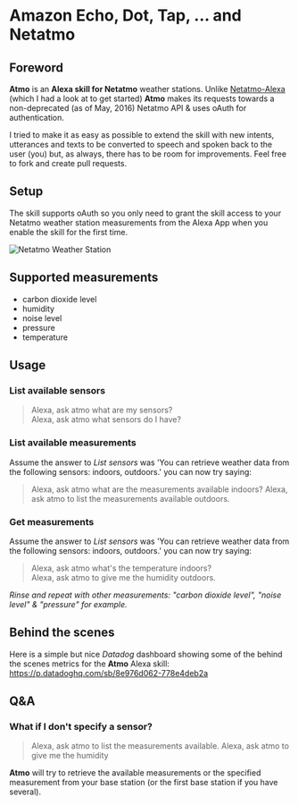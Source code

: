 # Amazon Echo, Dot, Tap, ... and Netatmo

## Foreword
**Atmo** is an **Alexa skill for Netatmo** weather stations. Unlike [Netatmo-Alexa](https://github.com/andypiper/Netatmo-Alexa) (which I had a look at to get started) **Atmo** makes its requests towards a non-deprecated (as of May, 2016) Netatmo API & uses oAuth for authentication.

I tried to make it as easy as possible to extend the skill with new intents, utterances and texts to be converted to speech and spoken back to the user (you) but, as always, there has to be room for improvements. Feel free to fork and create pull requests.

## Setup
The skill supports oAuth so you only need to grant the skill access to your Netatmo weather station measurements from the Alexa App when you enable the skill for the first time.

![Netatmo Weather Station](https://raw.githubusercontent.com/lroguet/amzn-alexa-skill-netatmo/master/assets/images/netatmo-weather-station.jpg)

## Supported measurements
* carbon dioxide level
* humidity
* noise level
* pressure
* temperature

## Usage
### List available sensors
> Alexa, ask atmo what are my sensors?   
> Alexa, ask atmo what sensors do I have?

### List available measurements
Assume the answer to *List sensors* was 'You can retrieve weather data from the following sensors: indoors, outdoors.' you can now try saying:

> Alexa, ask atmo what are the measurements available indoors?
> Alexa, ask atmo to list the measurements available outdoors.

### Get measurements
Assume the answer to *List sensors* was 'You can retrieve weather data from the following sensors: indoors, outdoors.' you can now try saying:

> Alexa, ask atmo what's the temperature indoors?   
> Alexa, ask atmo to give me the humidity outdoors.

*Rinse and repeat with other measurements: "carbon dioxide level", "noise level" & "pressure" for example.*

## Behind the scenes
Here is a simple but nice *Datadog* dashboard showing some of the behind the scenes metrics for the **Atmo** Alexa skill: https://p.datadoghq.com/sb/8e976d062-778e4deb2a

## Q&A
### What if I don't specify a sensor?

> Alexa, ask atmo to list the measurements available.
> Alexa, ask atmo to give me the humidity

**Atmo** will try to retrieve the available measurements or the specified measurement from your base station (or the first base station if you have several).

